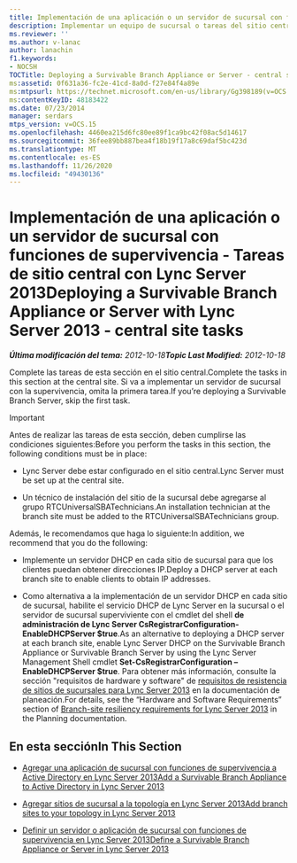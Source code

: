 ```yaml
---
title: Implementación de una aplicación o un servidor de sucursal con funciones de supervivencia - Tareas de sitio central
description: Implementar un equipo de sucursal o tareas del sitio central de servidor.
ms.reviewer: ''
ms.author: v-lanac
author: lanachin
f1.keywords:
- NOCSH
TOCTitle: Deploying a Survivable Branch Appliance or Server - central site tasks
ms:assetid: 0f631a36-fc2e-41cd-8a0d-f27e84f4a89e
ms:mtpsurl: https://technet.microsoft.com/en-us/library/Gg398189(v=OCS.15)
ms:contentKeyID: 48183422
ms.date: 07/23/2014
manager: serdars
mtps_version: v=OCS.15
ms.openlocfilehash: 4460ea215d6fc80ee89f1ca9bc42f08ac5d14617
ms.sourcegitcommit: 36fee89bb887bea4f18b19f17a8c69daf5bc423d
ms.translationtype: MT
ms.contentlocale: es-ES
ms.lasthandoff: 11/26/2020
ms.locfileid: "49430136"
---
```

# <a name="deploying-a-survivable-branch-appliance-or-server-with-lync-server-2013---central-site-tasks"></a><span data-ttu-id="5d20b-103">Implementación de una aplicación o un servidor de sucursal con funciones de supervivencia - Tareas de sitio central con Lync Server 2013</span><span class="sxs-lookup"><span data-stu-id="5d20b-103">Deploying a Survivable Branch Appliance or Server with Lync Server 2013 - central site tasks</span></span>

<div data-xmlns="http://www.w3.org/1999/xhtml">

<div class="topic" data-xmlns="http://www.w3.org/1999/xhtml" data-msxsl="urn:schemas-microsoft-com:xslt" data-cs="https://msdn.microsoft.com/">

<div data-asp="https://msdn2.microsoft.com/asp">



</div>

<div id="mainSection">

<div id="mainBody"><span data-ttu-id="5d20b-104">

<span> </span></span><span class="sxs-lookup"><span data-stu-id="5d20b-104">

<span> </span></span></span>

<span data-ttu-id="5d20b-105">_**Última modificación del tema:** 2012-10-18_</span><span class="sxs-lookup"><span data-stu-id="5d20b-105">_**Topic Last Modified:** 2012-10-18_</span></span>

<span data-ttu-id="5d20b-106">Complete las tareas de esta sección en el sitio central.</span><span class="sxs-lookup"><span data-stu-id="5d20b-106">Complete the tasks in this section at the central site.</span></span> <span data-ttu-id="5d20b-107">Si va a implementar un servidor de sucursal con la supervivencia, omita la primera tarea.</span><span class="sxs-lookup"><span data-stu-id="5d20b-107">If you’re deploying a Survivable Branch Server, skip the first task.</span></span>

<div>


> [!IMPORTANT]
> <span data-ttu-id="5d20b-108">Antes de realizar las tareas de esta sección, deben cumplirse las condiciones siguientes:</span><span class="sxs-lookup"><span data-stu-id="5d20b-108">Before you perform the tasks in this section, the following conditions must be in place:</span></span> 
> <UL>
> <LI>
> <P><span data-ttu-id="5d20b-109">Lync Server debe estar configurado en el sitio central.</span><span class="sxs-lookup"><span data-stu-id="5d20b-109">Lync Server must be set up at the central site.</span></span></P>
> <LI>
> <P><span data-ttu-id="5d20b-110">Un técnico de instalación del sitio de la sucursal debe agregarse al grupo RTCUniversalSBATechnicians.</span><span class="sxs-lookup"><span data-stu-id="5d20b-110">An installation technician at the branch site must be added to the RTCUniversalSBATechnicians group.</span></span></P></LI></UL><span data-ttu-id="5d20b-111">Además, le recomendamos que haga lo siguiente:</span><span class="sxs-lookup"><span data-stu-id="5d20b-111">In addition, we recommend that you do the following:</span></span>
> <UL>
> <LI>
> <P><span data-ttu-id="5d20b-112">Implemente un servidor DHCP en cada sitio de sucursal para que los clientes puedan obtener direcciones IP.</span><span class="sxs-lookup"><span data-stu-id="5d20b-112">Deploy a DHCP server at each branch site to enable clients to obtain IP addresses.</span></span></P>
> <LI>
> <P><span data-ttu-id="5d20b-113">Como alternativa a la implementación de un servidor DHCP en cada sitio de sucursal, habilite el servicio DHCP de Lync Server en la sucursal o el servidor de sucursal superviviente con el cmdlet del shell <STRONG>de administración de Lync Server CsRegistrarConfiguration-EnableDHCPServer $true</STRONG>.</span><span class="sxs-lookup"><span data-stu-id="5d20b-113">As an alternative to deploying a DHCP server at each branch site, enable Lync Server DHCP on the Survivable Branch Appliance or Survivable Branch Server by using the Lync Server Management Shell cmdlet <STRONG>Set-CsRegistrarConfiguration –EnableDHCPServer $true</STRONG>.</span></span> <span data-ttu-id="5d20b-114">Para obtener más información, consulte la sección "requisitos de hardware y software" de <A href="lync-server-2013-branch-site-resiliency-requirements.md">requisitos de resistencia de sitios de sucursales para Lync Server 2013</A> en la documentación de planeación.</span><span class="sxs-lookup"><span data-stu-id="5d20b-114">For details, see the “Hardware and Software Requirements” section of <A href="lync-server-2013-branch-site-resiliency-requirements.md">Branch-site resiliency requirements for Lync Server 2013</A> in the Planning documentation.</span></span></P></LI></UL>



</div>

<div>

## <a name="in-this-section"></a><span data-ttu-id="5d20b-115">En esta sección</span><span class="sxs-lookup"><span data-stu-id="5d20b-115">In This Section</span></span>

  - [<span data-ttu-id="5d20b-116">Agregar una aplicación de sucursal con funciones de supervivencia a Active Directory en Lync Server 2013</span><span class="sxs-lookup"><span data-stu-id="5d20b-116">Add a Survivable Branch Appliance to Active Directory in Lync Server 2013</span></span>](lync-server-2013-add-a-survivable-branch-appliance-to-active-directory.md)

  - [<span data-ttu-id="5d20b-117">Agregar sitios de sucursal a la topología en Lync Server 2013</span><span class="sxs-lookup"><span data-stu-id="5d20b-117">Add branch sites to your topology in Lync Server 2013</span></span>](lync-server-2013-add-branch-sites-to-your-topology.md)

  - [<span data-ttu-id="5d20b-118">Definir un servidor o aplicación de sucursal con funciones de supervivencia en Lync Server 2013</span><span class="sxs-lookup"><span data-stu-id="5d20b-118">Define a Survivable Branch Appliance or Server in Lync Server 2013</span></span>](lync-server-2013-define-a-survivable-branch-appliance-or-server.md)

<span data-ttu-id="5d20b-119"></div>

</div>

<span> </span>

</div>

</div>

</span><span class="sxs-lookup"><span data-stu-id="5d20b-119"></div>

</div>

<span> </span>

</div>

</div>

</span></span></div>

